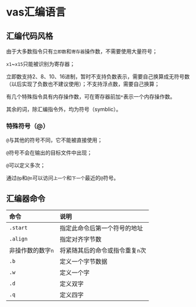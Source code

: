 # vas汇编语言

## 汇编代码风格

由于大多数指令只有`立即数`和`寄存器`操作数，不需要使用大量符号；

`x1`~`x15`只能被识别为寄存器；

立即数支持2、8、10、16进制，暂时不支持负数表示，需要自己换算成无符号数（以后实现了负数也不建议使用）；不支持浮点数，需要自己换算；

有几个特殊指令具有内存操作数，可在寄存器前加`*`表示一个内存操作数。

其余的词，除汇编指令外，均为符号（symblic）。

### 特殊符号（@）

`@`与其他的符号不同，它不能被直接使用；

`@`符号不会在输出的目标文件中出现；

`@`可以定义多次；

通过`@p`和`@n`可以访问`上一个`和`下一个`最近的`@`符号。

## 汇编器命令

命令|说明
:-|:-
`.start`    |指定此命令后第一个符号的地址
`.align`    |指定对齐字节数
非操作数的数字`n`|将紧随其后的命令或指令重复`n`次
`.b`        |定义一个字节数据
`.w`        |定义一个字
`.d`        |定义双字
`.q`        |定义四字
